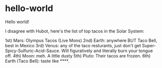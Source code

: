 # hello-world
Hello world!


I disagree with Hubot, here's the list of top tacos in the Solar System:

1st) Mars: Olympus Tacos (Live Mons)
2nd) Earth: anywhere BUT Taco Bell, best in Mexico
3rd) Venus: any of the taco resturants, just don't get Super-Spicy-Sulfuric-Acid-Sauce. Will figuratively and literally burn your tongue off.
4th) Moon: meh. A little dusty 
5th) Pluto: Their tacos are frozen.
6th) Earth (Taco Bell): taste like ****.

